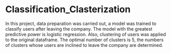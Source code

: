 # Classification_Clasterization
 In this project, data preparation was carried out, a model was trained to classify users after leaving the company. 
 The model with the greatest predictive power is logistic regression. Also, clustering of users was applied to the original dataframe. 
 The optimal number of clusters is 5, the numbers of clusters whose users are inclined to leave the company are determined.

